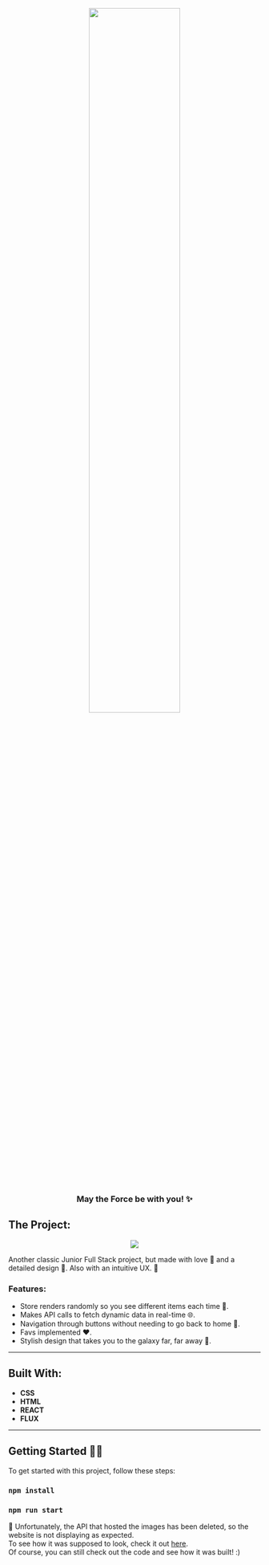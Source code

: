 <p align="center">
  <!-- PROJECT LOGO -->
  <img src="https://res.cloudinary.com/dtr9ffwyc/image/upload/v1737672830/logo_laxowd_anxkjk.png" align="center" width="60%" />
  <h3 align="center">May the Force be with you! ✨</h3>
</p>

## The Project:
<p align="center">
  <img src="https://res.cloudinary.com/dtr9ffwyc/image/upload/v1737672831/readme-star-wars_w8fawa.jpg" />
</p>

Another classic Junior Full Stack project, but made with love 💖 and a detailed design 🎨. Also with an intuitive UX. 🚀

### Features:

- Store renders randomly so you see different items each time 🔄.
- Makes API calls to fetch dynamic data in real-time 🌐.
- Navigation through buttons without needing to go back to home 🔘.
- Favs implemented ❤️.
- Stylish design that takes you to the galaxy far, far away 🌠.
---

## Built With:

- **CSS**  
- **HTML**
- **REACT**
- **FLUX**

---


## Getting Started ☝🏻

To get started with this project, follow these steps:

### `npm install`
### `npm run start`

🚨 Unfortunately, the API that hosted the images has been deleted, so the website is not displaying as expected.  
To see how it was supposed to look, check it out [here](https://www.ines-sanz.com/fullstack/star-wars/).  
Of course, you can still check out the code and see how it was built! :)
